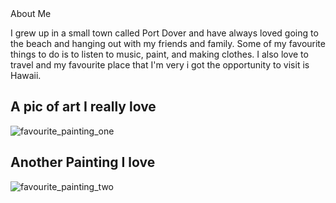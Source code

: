 <snippet>
  <content><![CDATA[
# ${1: coding_is_super_fun}

## About Me
I grew up in a small town called Port Dover and have always loved going to the beach and hanging out with my friends and family. Some of my favourite things to do is to listen to music, paint, and making clothes. I also love to travel and my favourite place that I'm very i got the opportunity to visit is Hawaii.

## A pic of art I really love
![favourite_painting_one](https://user-images.githubusercontent.com/113364494/194172306-f9526eed-6c4b-4999-8bfd-0808bbe1b29a.jpeg)

## Another Painting I love
![favourite_painting_two](https://user-images.githubusercontent.com/115118969/194174777-a8e9a092-8822-48d2-84e9-b61aa65dd168.jpeg)

